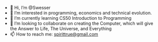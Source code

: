 - 👋 Hi, I’m @Swesser
- 👀 I’m interested in programming, economics and technical evolution.
- 🌱 I’m currently learning CS50 Introduction to Programming
- 💞️ I’m looking to collaborate on creating the Computer, which will give the Answer to Life, The Universe, and Everything
- 📫 How to reach me: spirittrue@gmail.com

<!---
Swesser/Swesser is a ✨ special ✨ repository because its `README.md` (this file) appears on your GitHub profile.
You can click the Preview link to take a look at your changes.
--->
